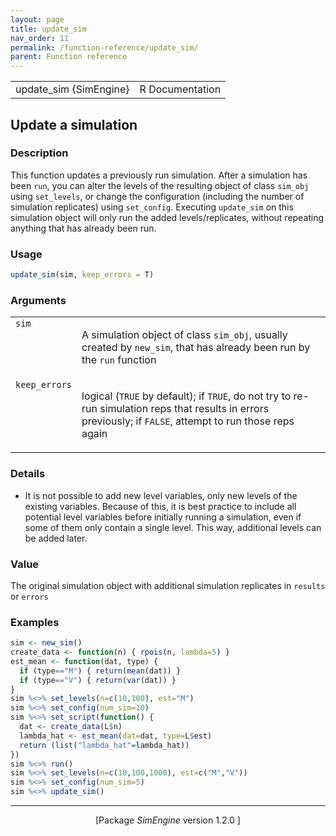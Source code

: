 ```yaml
---
layout: page
title: update_sim 
nav_order: 11 
permalink: /function-reference/update_sim/
parent: Function reference
---
```


<table style="width: 100%;"><tr><td>update_sim {SimEngine}</td><td style="text-align: right;">R Documentation</td></tr></table>

<h2>Update a simulation</h2>

<h3>Description</h3>

<p>This function updates a previously run simulation. After a
simulation has been <span style='font-family:&quot;SFMono-Regular&quot;,Menlo,Consolas,Monospace; font-size:0.85em'>run</span>, you can alter the levels of the
resulting object of class <span style='font-family:&quot;SFMono-Regular&quot;,Menlo,Consolas,Monospace; font-size:0.85em'>sim_obj</span> using <span style='font-family:&quot;SFMono-Regular&quot;,Menlo,Consolas,Monospace; font-size:0.85em'>set_levels</span>,
or change the configuration (including the number of simulation
replicates) using <span style='font-family:&quot;SFMono-Regular&quot;,Menlo,Consolas,Monospace; font-size:0.85em'>set_config</span>. Executing <span style='font-family:&quot;SFMono-Regular&quot;,Menlo,Consolas,Monospace; font-size:0.85em'>update_sim</span> on
this simulation object will only run the added levels/replicates, without
repeating anything that has already been run.
</p>


<h3>Usage</h3>

```R
update_sim(sim, keep_errors = T)
```


<h3>Arguments</h3>

<table>
<tr style="vertical-align: top;"><td><span style='font-family:&quot;SFMono-Regular&quot;,Menlo,Consolas,Monospace; font-size:0.85em'>sim</span></td>
<td>
<p>A simulation object of class <span style='font-family:&quot;SFMono-Regular&quot;,Menlo,Consolas,Monospace; font-size:0.85em'>sim_obj</span>, usually created by
<span style='font-family:&quot;SFMono-Regular&quot;,Menlo,Consolas,Monospace; font-size:0.85em'>new_sim</span>, that has already been run by the <span style='font-family:&quot;SFMono-Regular&quot;,Menlo,Consolas,Monospace; font-size:0.85em'>run</span>
function</p>
</td></tr>
<tr style="vertical-align: top;"><td><span style='font-family:&quot;SFMono-Regular&quot;,Menlo,Consolas,Monospace; font-size:0.85em'>keep_errors</span></td>
<td>
<p>logical (<span style='font-family:&quot;SFMono-Regular&quot;,Menlo,Consolas,Monospace; font-size:0.85em'>TRUE</span> by default); if <span style='font-family:&quot;SFMono-Regular&quot;,Menlo,Consolas,Monospace; font-size:0.85em'>TRUE</span>, do not
try to re-run simulation reps that results in errors previously; if
<span style='font-family:&quot;SFMono-Regular&quot;,Menlo,Consolas,Monospace; font-size:0.85em'>FALSE</span>, attempt to run those reps again</p>
</td></tr>
</table>


<h3>Details</h3>


<ul>
<li><p>It is not possible to add new level variables, only new levels of the
existing variables. Because of this, it is best practice to include all
potential level variables before initially running a simulation, even if
some of them only contain a single level. This way, additional levels can
be added later.
</p>
</li></ul>



<h3>Value</h3>

<p>The original simulation object with additional simulation replicates
in <span style='font-family:&quot;SFMono-Regular&quot;,Menlo,Consolas,Monospace; font-size:0.85em'>results</span> or <span style='font-family:&quot;SFMono-Regular&quot;,Menlo,Consolas,Monospace; font-size:0.85em'>errors</span>
</p>


<h3>Examples</h3>

```R
sim <- new_sim()
create_data <- function(n) { rpois(n, lambda=5) }
est_mean <- function(dat, type) {
  if (type=="M") { return(mean(dat)) }
  if (type=="V") { return(var(dat)) }
}
sim %<>% set_levels(n=c(10,100), est="M")
sim %<>% set_config(num_sim=10)
sim %<>% set_script(function() {
  dat <- create_data(L$n)
  lambda_hat <- est_mean(dat=dat, type=L$est)
  return (list("lambda_hat"=lambda_hat))
})
sim %<>% run()
sim %<>% set_levels(n=c(10,100,1000), est=c("M","V"))
sim %<>% set_config(num_sim=5)
sim %<>% update_sim()
```

<hr /><div style="text-align: center;">[Package <em>SimEngine</em> version 1.2.0 ]</div>
